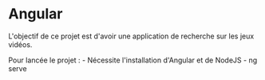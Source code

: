 # Angular

L'objectif de ce projet est d'avoir une application de recherche sur les jeux vidéos.

Pour lancée le projet :
    - Nécessite l'installation d'Angular et de NodeJS
    - ng serve
